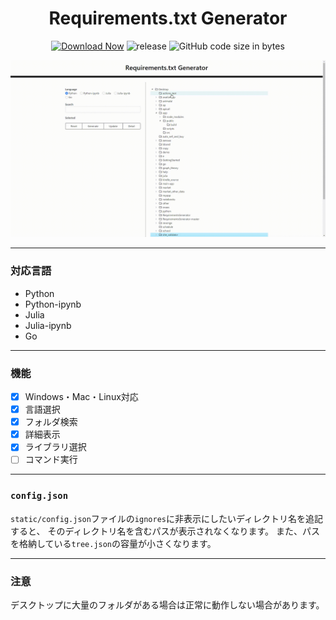 <h1 align="center">Requirements.txt Generator</h1>

<div align="center">

 [![Download Now](https://img.shields.io/badge/-Download%20Now!-%2322A6F2)](https://github.com/ogty/RequirementsGenerator/releases/download/v1.0.5/RequirementsGenerator.zip)
 ![release](https://img.shields.io/github/v/release/ogty/RequirementsGenerator?style=social)
 ![GitHub code size in bytes](https://img.shields.io/github/languages/code-size/ogty/RequirementsGenerator?style=social)
 
</div>

![sample](./static/demo.gif)

***

### 対応言語

 - Python
 - Python-ipynb
 - Julia
 - Julia-ipynb
 - Go

***

### 機能

 - [x] Windows・Mac・Linux対応
 - [x] 言語選択
 - [x] フォルダ検索
 - [x] 詳細表示
 - [x] ライブラリ選択 
 - [ ] コマンド実行

***

### `config.json`

`static/config.json`ファイルの`ignores`に非表示にしたいディレクトリ名を追記すると、
そのディレクトリ名を含むパスが表示されなくなります。
また、パスを格納している`tree.json`の容量が小さくなります。

***

### 注意

デスクトップに大量のフォルダがある場合は正常に動作しない場合があります。
